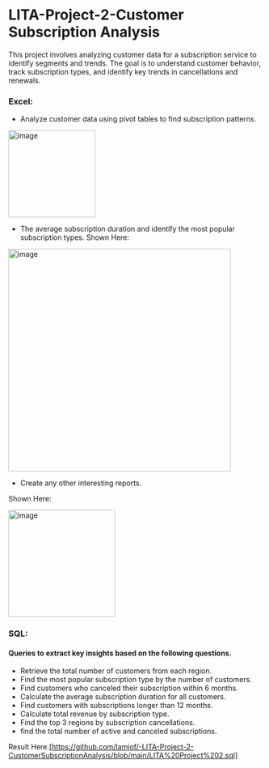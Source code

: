 # LITA-Project-2-Customer Subscription Analysis
This project involves analyzing customer data for a subscription service to identify segments and trends. The goal is to understand customer behavior, track subscription types,  and identify key trends in cancellations and renewals.

### Excel:

- Analyze customer data using pivot tables to find subscription patterns.

<img width="172" alt="image" src="https://github.com/user-attachments/assets/5aa42b4e-10ac-4837-bc28-3ad64b70a2e1">

- The average subscription duration and identify the most popular subscription types.
Shown Here:

<img width="440" alt="image" src="https://github.com/user-attachments/assets/bf42d644-0cce-44d3-af8d-3c1955349c5c">

- Create any other interesting reports.

Shown Here:

<img width="211" alt="image" src="https://github.com/user-attachments/assets/f2edd457-cbbf-4e86-a775-49d4e1785805">

### SQL: 

#### Queries to extract key insights based on the following questions. 

-  Retrieve the total number of customers from each region. 
-  Find the most popular subscription type by the number of customers. 
-  Find customers who canceled their subscription within 6 months. 
-  Calculate the average subscription duration for all customers. 
-  Find customers with subscriptions longer than 12 months. 
-  Calculate total revenue by subscription type. 
-  Find the top 3 regions by subscription cancellations. 
-  find the total number of active and canceled subscriptions.

  Result Here.[https://github.com/Iamjof/-LITA-Project-2-CustomerSubscriptionAnalysis/blob/main/LITA%20Project%202.sql]
